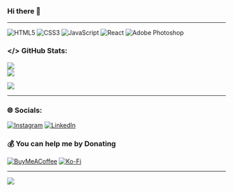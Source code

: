 ### Hi there 👋
 
---


<!-- ### 💻 Tech Stack: -->
![HTML5](https://img.shields.io/badge/html5-%23E34F26.svg?style=for-the-badge&logo=html5&logoColor=white) ![CSS3](https://img.shields.io/badge/css3-%231572B6.svg?style=for-the-badge&logo=css3&logoColor=white) ![JavaScript](https://img.shields.io/badge/javascript-%23323330.svg?style=for-the-badge&logo=javascript&logoColor=%23F7DF1E) ![React](https://img.shields.io/badge/react-%2320232a.svg?style=for-the-badge&logo=react&logoColor=%2361DAFB) ![Adobe Photoshop](https://img.shields.io/badge/adobephotoshop-%2331A8FF.svg?style=for-the-badge&logo=adobephotoshop&logoColor=white)

### </> GitHub Stats:
![](https://github-readme-stats.vercel.app/api?username=lucaspmedina&theme=calm&hide_border=false&include_all_commits=false&count_private=true)<br/>
![](https://github-readme-streak-stats.herokuapp.com/?user=lucaspmedina&theme=calm&hide_border=false)<br/>
<!--![](https://github-readme-stats.vercel.app/api/top-langs/?username=lucaspmedina&theme=calm&hide_border=false&include_all_commits=true&count_private=true&layout=compact) -->



<!-- ### ✍️ Random Dev Quote -->
![](https://quotes-github-readme.vercel.app/api?type=horizontal&theme=radical)



---
### 🌐 Socials:
[![Instagram](https://img.shields.io/badge/Instagram-%23E4405F.svg?logo=Instagram&logoColor=white)](https://instagram.com/lucaspmedina) [![LinkedIn](https://img.shields.io/badge/LinkedIn-%230077B5.svg?logo=linkedin&logoColor=white)](https://linkedin.com/in/lucaspmedina) 


  ### 💰 You can help me by Donating
  [![BuyMeACoffee](https://img.shields.io/badge/Buy%20Me%20a%20Coffee-ffdd00?style=for-the-badge&logo=buy-me-a-coffee&logoColor=black)](https://buymeacoffee.com/lucaspmedina) [![Ko-Fi](https://img.shields.io/badge/Ko--fi-F16061?style=for-the-badge&logo=ko-fi&logoColor=white)](https://ko-fi.com/lucaspmedina) 

---
[![](https://visitcount.itsvg.in/api?id=lucaspmedina&icon=2&color=0)](https://visitcount.itsvg.in)




<!-- Proudly created with GPRM ( https://gprm.itsvg.in ) -->
  

<!-- UNUSED STUFF
**lpmeds/lpmeds** is a ✨ _special_ ✨ repository because its `README.md` (this file) appears on your GitHub profile.

### 😂 Random Dev Meme
<img src="https://random-memer.herokuapp.com/" width="512px"/>

Here are some ideas to get you started:

- 🔭 I’m currently working on ...
- 🌱 I’m currently learning ...
- 👯 I’m looking to collaborate on ...
- 🤔 I’m looking for help with ...
- 💬 Ask me about ...
- 📫 How to reach me: ...
- 😄 Pronouns: ...
- ⚡ Fun fact: ...
-->
